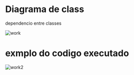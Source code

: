 <h1>Diagrama de class</h1> 

dependencio entre classes

![work](https://github.com/MauricioMiranda20/empresa_hora/assets/64110966/2f53b6c6-6be3-4024-a4ff-71bdcfe8352f)

# exmplo do codigo executado

![work2](https://github.com/MauricioMiranda20/empresa_hora/assets/64110966/3abaf235-0afe-4d0b-8a8d-4789c49cfa5c)
